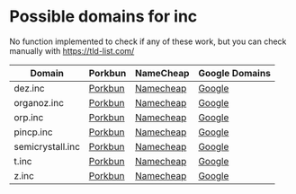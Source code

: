 # Possible domains for inc

No function implemented to check if any of these work, but you can check manually with https://tld-list.com/

| Domain | Porkbun | NameCheap | Google Domains |
|---|---|---|---|
| dez.inc | [Porkbun](https://porkbun.com/checkout/search?prb=e814663da1&tlds=&idnLanguage=&search=search&q=dez.inc) | [Namecheap](https://www.namecheap.com/domains/registration/results/?domain=dez.inc) | [Google](https://domains.google.com/registrar/search?searchTerm=dez.inc) |
| organoz.inc | [Porkbun](https://porkbun.com/checkout/search?prb=e814663da1&tlds=&idnLanguage=&search=search&q=organoz.inc) | [Namecheap](https://www.namecheap.com/domains/registration/results/?domain=organoz.inc) | [Google](https://domains.google.com/registrar/search?searchTerm=organoz.inc) |
| orp.inc | [Porkbun](https://porkbun.com/checkout/search?prb=e814663da1&tlds=&idnLanguage=&search=search&q=orp.inc) | [Namecheap](https://www.namecheap.com/domains/registration/results/?domain=orp.inc) | [Google](https://domains.google.com/registrar/search?searchTerm=orp.inc) |
| pincp.inc | [Porkbun](https://porkbun.com/checkout/search?prb=e814663da1&tlds=&idnLanguage=&search=search&q=pincp.inc) | [Namecheap](https://www.namecheap.com/domains/registration/results/?domain=pincp.inc) | [Google](https://domains.google.com/registrar/search?searchTerm=pincp.inc) |
| semicrystall.inc | [Porkbun](https://porkbun.com/checkout/search?prb=e814663da1&tlds=&idnLanguage=&search=search&q=semicrystall.inc) | [Namecheap](https://www.namecheap.com/domains/registration/results/?domain=semicrystall.inc) | [Google](https://domains.google.com/registrar/search?searchTerm=semicrystall.inc) |
| t.inc | [Porkbun](https://porkbun.com/checkout/search?prb=e814663da1&tlds=&idnLanguage=&search=search&q=t.inc) | [Namecheap](https://www.namecheap.com/domains/registration/results/?domain=t.inc) | [Google](https://domains.google.com/registrar/search?searchTerm=t.inc) |
| z.inc | [Porkbun](https://porkbun.com/checkout/search?prb=e814663da1&tlds=&idnLanguage=&search=search&q=z.inc) | [Namecheap](https://www.namecheap.com/domains/registration/results/?domain=z.inc) | [Google](https://domains.google.com/registrar/search?searchTerm=z.inc) |
